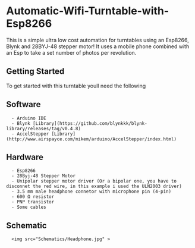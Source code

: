 # Automatic-Wifi-Turntable-with-Esp8266
This is a simple ultra low cost automation for turntables using an Esp8266, Blynk and 28BYJ-48 stepper motor! It uses a mobile phone combined with an Esp to take a set number of photos per revolution.

## Getting Started

To get started with this turntable youll need the following

## Software
```
  - Arduino IDE
  - Blynk [Library](https://github.com/blynkkk/blynk-library/releases/tag/v0.4.8)
  - AccelStepper [Library](http://www.airspayce.com/mikem/arduino/AccelStepper/index.html)
  ```
  
## Hardware
```
  - Esp8266
  - 28Byj-48 Stepper Motor
  - Unipolar stepper motor driver (Or a bipolar one, you have to disconnet the red wire, in this example i used the ULN2003 driver)
  - 3.5 mm male headphone connetor with microphone pin (4-pin)
  - 600 Ω resistor
  - PNP transistor
  - Some cables
```

## Schematic
```
  <img src="Schematics/Headphone.jpg" >

